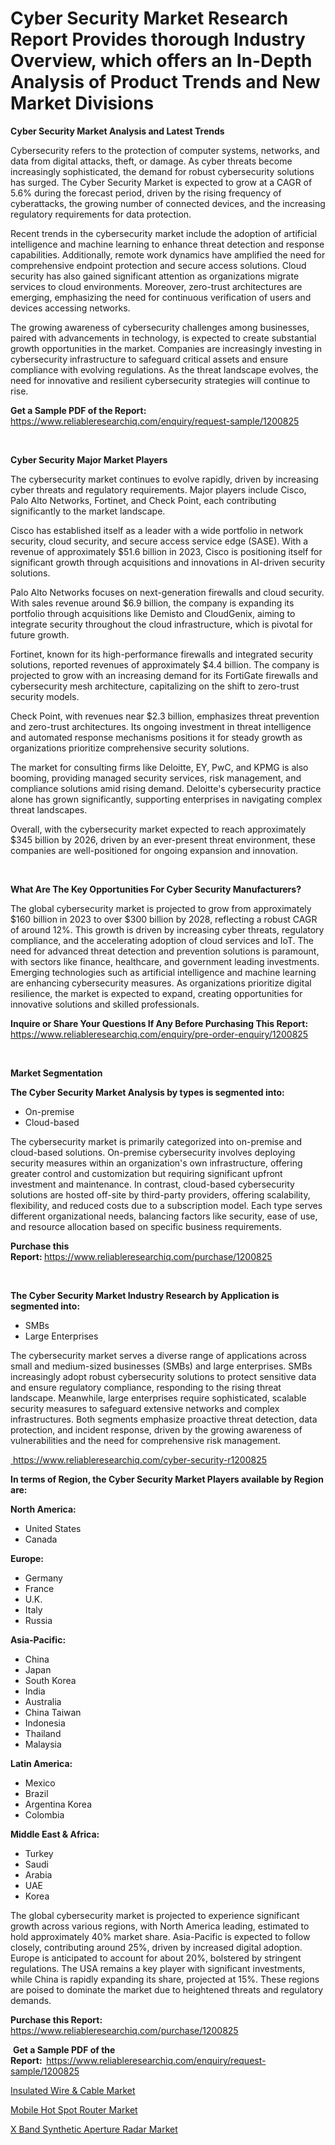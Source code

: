 <p><h1>Cyber Security Market Research Report Provides thorough Industry Overview, which offers an In-Depth Analysis of Product Trends and New Market Divisions</h1></p><p><strong>Cyber Security Market Analysis and Latest Trends</strong></p>
<p><p>Cybersecurity refers to the protection of computer systems, networks, and data from digital attacks, theft, or damage. As cyber threats become increasingly sophisticated, the demand for robust cybersecurity solutions has surged. The Cyber Security Market is expected to grow at a CAGR of 5.6% during the forecast period, driven by the rising frequency of cyberattacks, the growing number of connected devices, and the increasing regulatory requirements for data protection.</p><p>Recent trends in the cybersecurity market include the adoption of artificial intelligence and machine learning to enhance threat detection and response capabilities. Additionally, remote work dynamics have amplified the need for comprehensive endpoint protection and secure access solutions. Cloud security has also gained significant attention as organizations migrate services to cloud environments. Moreover, zero-trust architectures are emerging, emphasizing the need for continuous verification of users and devices accessing networks.</p><p>The growing awareness of cybersecurity challenges among businesses, paired with advancements in technology, is expected to create substantial growth opportunities in the market. Companies are increasingly investing in cybersecurity infrastructure to safeguard critical assets and ensure compliance with evolving regulations. As the threat landscape evolves, the need for innovative and resilient cybersecurity strategies will continue to rise.</p></p>
<p><strong>Get a Sample PDF of the Report:&nbsp;</strong> <a href="https://www.reliableresearchiq.com/enquiry/request-sample/1200825?utm_campaign=1119&utm_medium=2&utm_source=Github&utm_content=ia&utm_term=15022025&utm_id=cyber-security">https://www.reliableresearchiq.com/enquiry/request-sample/1200825</a></p>
<p>&nbsp;</p>
<p><strong>Cyber Security Major Market Players</strong></p>
<p><p>The cybersecurity market continues to evolve rapidly, driven by increasing cyber threats and regulatory requirements. Major players include Cisco, Palo Alto Networks, Fortinet, and Check Point, each contributing significantly to the market landscape.</p><p>Cisco has established itself as a leader with a wide portfolio in network security, cloud security, and secure access service edge (SASE). With a revenue of approximately $51.6 billion in 2023, Cisco is positioning itself for significant growth through acquisitions and innovations in AI-driven security solutions.</p><p>Palo Alto Networks focuses on next-generation firewalls and cloud security. With sales revenue around $6.9 billion, the company is expanding its portfolio through acquisitions like Demisto and CloudGenix, aiming to integrate security throughout the cloud infrastructure, which is pivotal for future growth.</p><p>Fortinet, known for its high-performance firewalls and integrated security solutions, reported revenues of approximately $4.4 billion. The company is projected to grow with an increasing demand for its FortiGate firewalls and cybersecurity mesh architecture, capitalizing on the shift to zero-trust security models.</p><p>Check Point, with revenues near $2.3 billion, emphasizes threat prevention and zero-trust architectures. Its ongoing investment in threat intelligence and automated response mechanisms positions it for steady growth as organizations prioritize comprehensive security solutions.</p><p>The market for consulting firms like Deloitte, EY, PwC, and KPMG is also booming, providing managed security services, risk management, and compliance solutions amid rising demand. Deloitte's cybersecurity practice alone has grown significantly, supporting enterprises in navigating complex threat landscapes.</p><p>Overall, with the cybersecurity market expected to reach approximately $345 billion by 2026, driven by an ever-present threat environment, these companies are well-positioned for ongoing expansion and innovation.</p></p>
<p>&nbsp;</p>
<p><strong>What Are The Key Opportunities For Cyber Security Manufacturers?</strong></p>
<p><p>The global cybersecurity market is projected to grow from approximately $160 billion in 2023 to over $300 billion by 2028, reflecting a robust CAGR of around 12%. This growth is driven by increasing cyber threats, regulatory compliance, and the accelerating adoption of cloud services and IoT. The need for advanced threat detection and prevention solutions is paramount, with sectors like finance, healthcare, and government leading investments. Emerging technologies such as artificial intelligence and machine learning are enhancing cybersecurity measures. As organizations prioritize digital resilience, the market is expected to expand, creating opportunities for innovative solutions and skilled professionals.</p></p>
<p><strong>Inquire or Share Your Questions If Any Before Purchasing This Report:</strong> <a href="https://www.reliableresearchiq.com/enquiry/pre-order-enquiry/1200825?utm_campaign=1119&utm_medium=2&utm_source=Github&utm_content=ia&utm_term=15022025&utm_id=cyber-security">https://www.reliableresearchiq.com/enquiry/pre-order-enquiry/1200825</a></p>
<p>&nbsp;</p>
<p><strong>Market Segmentation</strong></p>
<p><strong>The Cyber Security Market Analysis by types is segmented into:</strong></p>
<p><ul><li>On-premise</li><li>Cloud-based</li></ul></p>
<p><p>The cybersecurity market is primarily categorized into on-premise and cloud-based solutions. On-premise cybersecurity involves deploying security measures within an organization's own infrastructure, offering greater control and customization but requiring significant upfront investment and maintenance. In contrast, cloud-based cybersecurity solutions are hosted off-site by third-party providers, offering scalability, flexibility, and reduced costs due to a subscription model. Each type serves different organizational needs, balancing factors like security, ease of use, and resource allocation based on specific business requirements.</p></p>
<p><strong>Purchase this Report:&nbsp;</strong><a href="https://www.reliableresearchiq.com/purchase/1200825?utm_campaign=1119&utm_medium=2&utm_source=Github&utm_content=ia&utm_term=15022025&utm_id=cyber-security">https://www.reliableresearchiq.com/purchase/1200825</a></p>
<p>&nbsp;</p>
<p><strong>The Cyber Security Market Industry Research by Application is segmented into:</strong></p>
<p><ul><li>SMBs</li><li>Large Enterprises</li></ul></p>
<p><p>The cybersecurity market serves a diverse range of applications across small and medium-sized businesses (SMBs) and large enterprises. SMBs increasingly adopt robust cybersecurity solutions to protect sensitive data and ensure regulatory compliance, responding to the rising threat landscape. Meanwhile, large enterprises require sophisticated, scalable security measures to safeguard extensive networks and complex infrastructures. Both segments emphasize proactive threat detection, data protection, and incident response, driven by the growing awareness of vulnerabilities and the need for comprehensive risk management.</p></p>
<p><a href="https://www.reliableresearchiq.com/cyber-security-r1200825?utm_campaign=1119&utm_medium=2&utm_source=Github&utm_content=ia&utm_term=15022025&utm_id=cyber-security">&nbsp;https://www.reliableresearchiq.com/cyber-security-r1200825</a></p>
<p><strong>In terms of Region, the Cyber Security Market Players available by Region are:</strong></p>
<p>
    <p> <strong> North America: </strong>
        <ul>
            <li>United States</li>
            <li>Canada</li>
        </ul>
        </p> 
    <p> <strong> Europe: </strong>
        <ul>
            <li>Germany</li>
            <li>France</li>
            <li>U.K.</li>
            <li>Italy</li>
            <li>Russia</li>
        </ul>
        </p> 
    <p> <strong> Asia-Pacific: </strong>
        <ul>
            <li>China</li>
            <li>Japan</li>
            <li>South Korea</li>
            <li>India</li>
            <li>Australia</li>
            <li>China Taiwan</li>
            <li>Indonesia</li>
            <li>Thailand</li>
            <li>Malaysia</li>
        </ul>
        </p> 
    <p> <strong> Latin America: </strong>
        <ul>
            <li>Mexico</li>
            <li>Brazil</li>
            <li>Argentina Korea</li>
            <li>Colombia</li>
        </ul>
        </p> 
    <p> <strong> Middle East & Africa: </strong>
        <ul>
            <li>Turkey</li>
            <li>Saudi</li>
            <li>Arabia</li>
            <li>UAE</li>
            <li>Korea</li>
        </ul>
    </p>
    </p>
<p><p>The global cybersecurity market is projected to experience significant growth across various regions, with North America leading, estimated to hold approximately 40% market share. Asia-Pacific is expected to follow closely, contributing around 25%, driven by increased digital adoption. Europe is anticipated to account for about 20%, bolstered by stringent regulations. The USA remains a key player with significant investments, while China is rapidly expanding its share, projected at 15%. These regions are poised to dominate the market due to heightened threats and regulatory demands.</p></p>
<p><strong>Purchase this Report: </strong><a href="https://www.reliableresearchiq.com/purchase/1200825?utm_campaign=1119&utm_medium=2&utm_source=Github&utm_content=ia&utm_term=15022025&utm_id=cyber-security">https://www.reliableresearchiq.com/purchase/1200825</a></p>
<p>&nbsp;<strong>Get a Sample PDF of the Report:&nbsp;&nbsp;</strong><a href="https://www.reliableresearchiq.com/enquiry/request-sample/1200825?utm_campaign=1119&utm_medium=2&utm_source=Github&utm_content=ia&utm_term=15022025&utm_id=cyber-security">https://www.reliableresearchiq.com/enquiry/request-sample/1200825</a></p>
<p><strong></strong></p>
<p><p><a href="https://github.com/hamremunazm4/Market-Research-Report-List-1/blob/main/insulated-wire-cable-market.md?utm_campaign=1119&utm_medium=2&utm_source=Github&utm_content=ia&utm_term=15022025&utm_id=cyber-security">Insulated Wire & Cable Market</a></p><p><a href="https://github.com/boccalyver5k/Market-Research-Report-List-1/blob/main/mobile-hot-spot-router-market.md?utm_campaign=1119&utm_medium=2&utm_source=Github&utm_content=ia&utm_term=15022025&utm_id=cyber-security">Mobile Hot Spot Router Market</a></p><p><a href="https://github.com/plawragarile/Market-Research-Report-List-1/blob/main/x-band-synthetic-aperture-radar-market.md?utm_campaign=1119&utm_medium=2&utm_source=Github&utm_content=ia&utm_term=15022025&utm_id=cyber-security">X Band Synthetic Aperture Radar Market</a></p></p>